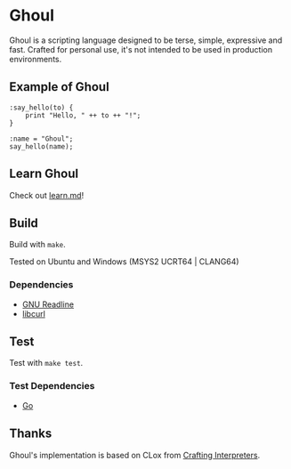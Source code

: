 # Ghoul

Ghoul is a scripting language designed to be terse, simple, expressive and fast. Crafted for personal use, it's not intended to be used in production environments.

## Example of Ghoul

```
:say_hello(to) {
    print "Hello, " ++ to ++ "!";
}

:name = "Ghoul";
say_hello(name);
```



## Learn Ghoul

Check out [learn.md](docs/learn.md)!



## Build

Build with `make`.

Tested on Ubuntu and Windows (MSYS2 UCRT64 | CLANG64)

### Dependencies

* [GNU Readline](https://en.wikipedia.org/wiki/GNU_Readline)
* [libcurl](https://curl.se/libcurl/)

## Test

Test with `make test`.

### Test Dependencies

* [Go](https://go.dev/)



## Thanks

Ghoul's implementation is based on CLox from [Crafting Interpreters](https://craftinginterpreters.com/).
